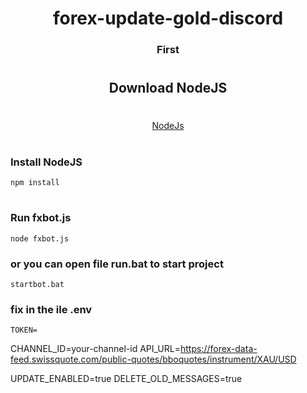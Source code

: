 
<h1 align="center">forex-update-gold-discord</h1>
<h3 align="center">First</h3>

#

<h2 align="center">Download NodeJS</h2>

#
<div align="center">
  <a href="https://nodejs.org/dist/v18.16.0/node-v18.16.0-x64.msi" target="_blank"> NodeJs</a>
</div>

#

### Install NodeJS

```ws
npm install
```

#

### Run fxbot.js

```ws
node fxbot.js 
```
### or you can open file run.bat to start project
```ws
startbot.bat
```
### fix in the ile .env
```ws
TOKEN=
```
CHANNEL_ID=your-channel-id
API_URL=https://forex-data-feed.swissquote.com/public-quotes/bboquotes/instrument/XAU/USD

UPDATE_ENABLED=true
DELETE_OLD_MESSAGES=true
